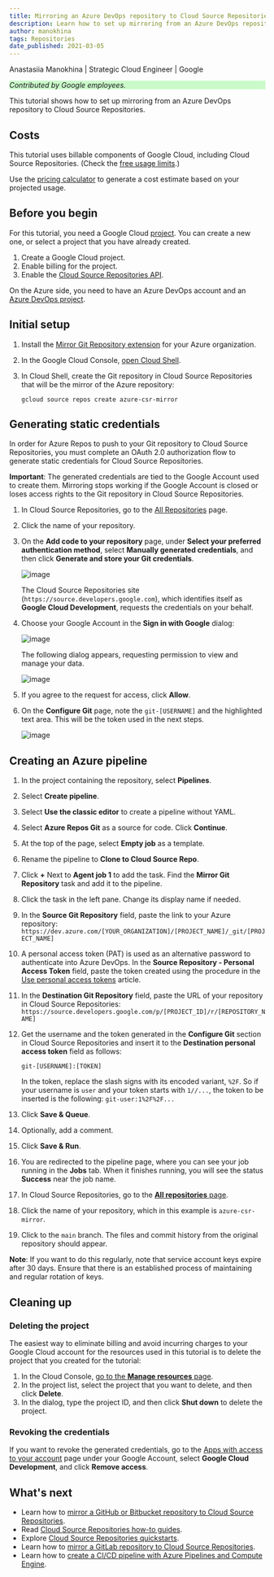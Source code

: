 ```yaml
---
title: Mirroring an Azure DevOps repository to Cloud Source Repositories
description: Learn how to set up mirroring from an Azure DevOps repository to Cloud Source Repositories.
author: manokhina
tags: Repositories
date_published: 2021-03-05
---
```


Anastasiia Manokhina | Strategic Cloud Engineer | Google

<p style="background-color:#CAFACA;"><i>Contributed by Google employees.</i></p>

This tutorial shows how to set up mirroring from an Azure DevOps repository to Cloud Source Repositories.

## Costs

This tutorial uses billable components of Google Cloud, including Cloud Source Repositories. (Check the
[free usage limits](https://cloud.google.com/source-repositories/pricing).)

Use the [pricing calculator](https://cloud.google.com/products/calculator) to generate a cost estimate based on your projected usage.  

## Before you begin

For this tutorial, you need a Google Cloud [project](https://cloud.google.com/resource-manager/docs/cloud-platform-resource-hierarchy#projects). You can create a
new one, or select a project that you have already created.

1.  Create a Google Cloud project.
1.  Enable billing for the project.
1.  Enable the [Cloud Source Repositories API](https://cloud.google.com/source-repositories/docs/apis).

On the Azure side, you need to have an Azure DevOps account and an [Azure DevOps project](https://azure.microsoft.com/en-gb/features/devops-projects/).

## Initial setup

1.  Install the [Mirror Git Repository extension](https://marketplace.visualstudio.com/items?itemName=swellaby.mirror-git-repository) for your Azure
    organization.
1.  In the Google Cloud Console, [open Cloud Shell](https://cloud.google.com/shell/docs/using-cloud-shell#starting_a_new_session).
1.  In Cloud Shell, create the Git repository in Cloud Source Repositories that will be the mirror of the Azure repository:  

        gcloud source repos create azure-csr-mirror

## Generating static credentials

In order for Azure Repos to push to your Git repository to Cloud Source Repositories, you must complete an OAuth 2.0 authorization flow to generate static
credentials for Cloud Source Repositories.

**Important**: The generated credentials are tied to the Google Account used to create them. Mirroring stops working if the Google Account is closed or loses 
access rights to the Git repository in Cloud Source Repositories.

1.  In Cloud Source Repositories, go to the [All Repositories](https://source.cloud.google.com/repos) page.
1.  Click the name of your repository.
1.  On the **Add code to your repository** page, under **Select your preferred authentication method**, select **Manually generated credentials**, and then click
    **Generate and store your Git credentials**.
    
    ![image](https://storage.googleapis.com/gcp-community/tutorials/azure-mirroring-tutorial/add_code.png)
    
    The Cloud Source Repositories site (`https://source.developers.google.com`), which identifies itself as **Google Cloud Development**, requests the 
    credentials on your behalf.
    
1.  Choose your Google Account in the **Sign in with Google** dialog:
    
    ![image](https://storage.googleapis.com/gcp-community/tutorials/azure-mirroring-tutorial/choose_account.png)
    
    The following dialog appears, requesting permission to view and manage your data. 

    ![image](https://storage.googleapis.com/gcp-community/tutorials/azure-mirroring-tutorial/signin.png)

1.  If you agree to the request for access, click **Allow**.

1.  On the **Configure Git** page, note the `git-[USERNAME]` and the highlighted text area. This will be the token used in the next steps.  
    
    ![image](https://storage.googleapis.com/gcp-community/tutorials/azure-mirroring-tutorial/configure_git.png)

## Creating an Azure pipeline

1.  In the project containing the repository, select **Pipelines**.

1.  Select **Create pipeline**.

1.  Select **Use the classic editor** to create a pipeline without YAML.

1.  Select **Azure Repos Git** as a source for code. Click **Continue**.

1.  At the top of the page, select **Empty job** as a template. 

1.  Rename the pipeline to **Clone to Cloud Source Repo**.

1.  Click **+** Next to **Agent job 1** to add the task. Find the **Mirror Git Repository** task and add it to the pipeline.

1.  Click the task in the left pane. Change its display name if needed.

1.  In the **Source Git Repository** field, paste the link to your Azure repository: 
    `https://dev.azure.com/[YOUR_ORGANIZATION]/[PROJECT_NAME]/_git/[PROJECT_NAME]`

1.  A personal access token (PAT) is used as an alternative password to authenticate into Azure DevOps. In the **Source Repository - Personal Access Token** 
    field, paste the token created using the procedure in the 
    [Use personal access tokens](https://docs.microsoft.com/en-us/azure/devops/organizations/accounts/use-personal-access-tokens-to-authenticate?view=azure-devops&tabs=preview-page#create-personal-access-tokens-to-authenticate-access)
    article.

1.  In the **Destination Git Repository** field, paste the URL of your repository in Cloud Source Repositories:
    `https://source.developers.google.com/p/[PROJECT_ID]/r/[REPOSITORY_NAME]`

1.  Get the username and the token generated in the **Configure Git** section in Cloud Source Repositories and insert it to the
    **Destination personal access token** field as follows:
    
        git-[USERNAME]:[TOKEN]
        
    In the token, replace the slash signs with its encoded variant, `%2F`. So if your username is `user` and your token starts with `1//...`, the token to
    be inserted is the following: `git-user:1%2F%2F...`
    
1.  Click **Save & Queue**.

1.  Optionally, add a comment.

1.  Click **Save & Run**.

1.  You are redirected to the pipeline page, where you can see your job running in the **Jobs** tab. When it finishes running, you will see the status 
    **Success** near the job name. 
1.  In Cloud Source Repositories, go to the [**All repositories** page](https://source.cloud.google.com/repos).
1.  Click the name of your repository, which in this example is `azure-csr-mirror`.
1.  Click to the `main` branch. The files and commit history from the original repository should appear.

   **Note**: If you want to do this regularly, note that service account keys expire after 30 days. Ensure that there is an established process of 
   maintaining and regular rotation of keys.

## Cleaning up

### Deleting the project

The easiest way to eliminate billing and avoid incurring charges to your Google Cloud account for the resources used in this tutorial is to delete the project 
that you created for the tutorial:

1. In the Cloud Console, [go to the **Manage resources** page](https://console.cloud.google.com/iam-admin/projects).
1. In the project list, select the project that you want to delete, and then click **Delete**.
1. In the dialog, type the project ID, and then click **Shut down** to delete the project.

### Revoking the credentials

If you want to revoke the generated credentials, go to the [Apps with access to your account](https://myaccount.google.com/permissions) page under your Google 
Account, select **Google Cloud Development**, and click **Remove access**.

## What's next

-  Learn how to
   [mirror a GitHub or Bitbucket repository to Cloud Source Repositories](https://cloud.google.com/source-repositories/docs/connecting-hosted-repositories).
-  Read [Cloud Source Repositories how-to guides](https://cloud.google.com/source-repositories/docs/how-to).
-  Explore [Cloud Source Repositories quickstarts](https://cloud.google.com/source-repositories/docs/quickstarts).
-  Learn how to
   [mirror a GitLab repository to Cloud Source Repositories](https://cloud.google.com/solutions/mirroring-gitlab-repositories-to-cloud-source-repositories).
-  Learn how to [create a CI/CD pipeline with Azure Pipelines and Compute Engine](https://cloud.google.com/solutions/creating-cicd-pipeline-vsts-compute-engine). 

